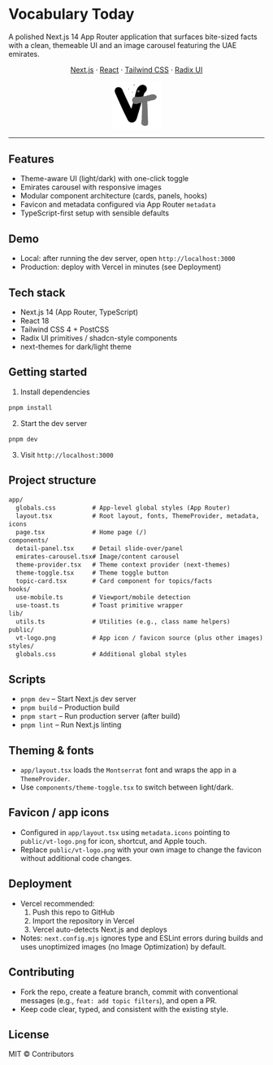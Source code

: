 # Vocabulary Today

A polished Next.js 14 App Router application that surfaces bite-sized facts with a clean, themeable UI and an image carousel featuring the UAE emirates.

<p align="center">
  <a href="https://nextjs.org">Next.js</a> ·
  <a href="https://react.dev/">React</a> ·
  <a href="https://tailwindcss.com/">Tailwind CSS</a> ·
  <a href="https://www.radix-ui.com/">Radix UI</a>
</p>

<p align="center">
  <img src="public/vt-logo.png" alt="Vocabulary Today Logo" width="96" />
</p>

---

## Features
- Theme-aware UI (light/dark) with one-click toggle
- Emirates carousel with responsive images
- Modular component architecture (cards, panels, hooks)
- Favicon and metadata configured via App Router `metadata`
- TypeScript-first setup with sensible defaults

## Demo
- Local: after running the dev server, open `http://localhost:3000`
- Production: deploy with Vercel in minutes (see Deployment)

## Tech stack
- Next.js 14 (App Router, TypeScript)
- React 18
- Tailwind CSS 4 + PostCSS
- Radix UI primitives / shadcn-style components
- next-themes for dark/light theme

## Getting started
1. Install dependencies
```bash
pnpm install
```
2. Start the dev server
```bash
pnpm dev
```
3. Visit `http://localhost:3000`

## Project structure
```text
app/
  globals.css          # App-level global styles (App Router)
  layout.tsx           # Root layout, fonts, ThemeProvider, metadata, icons
  page.tsx             # Home page (/)
components/
  detail-panel.tsx     # Detail slide-over/panel
  emirates-carousel.tsx# Image/content carousel
  theme-provider.tsx   # Theme context provider (next-themes)
  theme-toggle.tsx     # Theme toggle button
  topic-card.tsx       # Card component for topics/facts
hooks/
  use-mobile.ts        # Viewport/mobile detection
  use-toast.ts         # Toast primitive wrapper
lib/
  utils.ts             # Utilities (e.g., class name helpers)
public/
  vt-logo.png          # App icon / favicon source (plus other images)
styles/
  globals.css          # Additional global styles
```

## Scripts
- `pnpm dev` – Start Next.js dev server
- `pnpm build` – Production build
- `pnpm start` – Run production server (after build)
- `pnpm lint` – Run Next.js linting

## Theming & fonts
- `app/layout.tsx` loads the `Montserrat` font and wraps the app in a `ThemeProvider`.
- Use `components/theme-toggle.tsx` to switch between light/dark.

## Favicon / app icons
- Configured in `app/layout.tsx` using `metadata.icons` pointing to `public/vt-logo.png` for icon, shortcut, and Apple touch.
- Replace `public/vt-logo.png` with your own image to change the favicon without additional code changes.

## Deployment
- Vercel recommended:
  1. Push this repo to GitHub
  2. Import the repository in Vercel
  3. Vercel auto-detects Next.js and deploys
- Notes: `next.config.mjs` ignores type and ESLint errors during builds and uses unoptimized images (no Image Optimization) by default.

## Contributing
- Fork the repo, create a feature branch, commit with conventional messages (e.g., `feat: add topic filters`), and open a PR.
- Keep code clear, typed, and consistent with the existing style.

## License
MIT © Contributors
